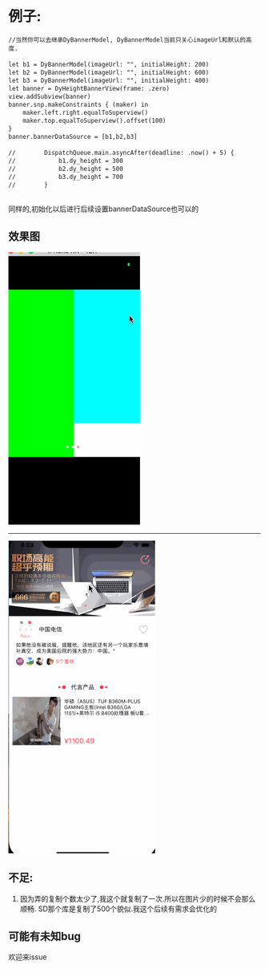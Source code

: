 
# 例子:
```
//当然你可以去继承DyBannerModel, DyBannerModel当前只关心imageUrl和默认的高度.

let b1 = DyBannerModel(imageUrl: "", initialHeight: 200)
let b2 = DyBannerModel(imageUrl: "", initialHeight: 600)
let b3 = DyBannerModel(imageUrl: "", initialHeight: 400)
let banner = DyHeightBannerView(frame: .zero)
view.addSubview(banner)
banner.snp.makeConstraints { (maker) in
    maker.left.right.equalToSuperview()
    maker.top.equalToSuperview().offset(100)
}
banner.bannerDataSource = [b1,b2,b3]

//        DispatchQueue.main.asyncAfter(deadline: .now() + 5) {
//            b1.dy_height = 300
//            b2.dy_height = 500
//            b3.dy_height = 700
//        }


```


同样的,初始化以后进行后续设置bannerDataSource也可以的

## 效果图
![效果图](https://github.com/kkkelicheng/DynamicHeightBanner/blob/master/DynamicHeightBanner/bannnner.gif)

-----

![效果图](https://github.com/kkkelicheng/DynamicHeightBanner/blob/master/DynamicHeightBanner/imagebanner.gif)


## 不足:
1. 因为弄的复制个数太少了,我这个就复制了一次.所以在图片少的时候不会那么顺畅. SD那个库是复制了500个貌似.我这个后续有需求会优化的

## 可能有未知bug
欢迎来issue 


